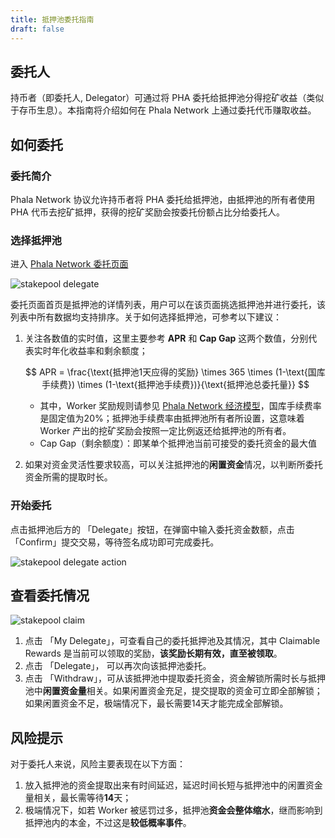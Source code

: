 ```yaml
---
title: 抵押池委托指南
draft: false
---
```


## 委托人

持币者（即委托人, Delegator）可通过将 PHA 委托给抵押池分得挖矿收益（类似于存币生息）。本指南将介绍如何在 Phala Network 上通过委托代币赚取收益。

## 如何委托

### 委托简介

Phala Network 协议允许持币者将 PHA 委托给抵押池，由抵押池的所有者使用 PHA 代币去挖矿抵押，获得的挖矿奖励会按委托份额占比分给委托人。

### 选择抵押池

进入 [Phala Network 委托页面](https://app.phala.network/delegate/)

![stakepool delegate](/images/docs/khala-user/stakepool-delegate.jpg)

委托页面首页是抵押池的详情列表，用户可以在该页面挑选抵押池并进行委托，该列表中所有数据均支持排序。关于如何选择抵押池，可参考以下建议：

1. 关注各数值的实时值，这里主要参考 **APR** 和 **Cap Gap** 这两个数值，分别代表实时年化收益率和剩余额度；

    $$
    APR = \frac{\text{抵押池1天应得的奖励} \times 365 \times (1-\text{国库手续费}) \times (1-\text{抵押池手续费})}{\text{抵押池总委托量}}
    $$

    - 其中，Worker 奖励规则请参见 [Phala Network 经济模型](https://mp.weixin.qq.com/s/E9p9619CS50T3oE_-QSIuQ)，国库手续费率是固定值为20%；抵押池手续费率由抵押池所有者所设置，这意味着 Worker 产出的挖矿奖励会按照一定比例返还给抵押池的所有者。
    - Cap Gap（剩余额度）：即某单个抵押池当前可接受的委托资金的最大值

2. 如果对资金灵活性要求较高，可以关注抵押池的**闲置资金**情况，以判断所委托资金所需的提取时长。

### 开始委托

点击抵押池后方的 「Delegate」按钮，在弹窗中输入委托资金数额，点击 「Confirm」提交交易，等待签名成功即可完成委托。

![stakepool delegate action](/images/docs/khala-user/stakepool-delegate-action.jpg)

## 查看委托情况

![stakepool claim](/images/docs/khala-user/stakepool-claim.jpg)

1. 点击 「My Delegate」，可查看自己的委托抵押池及其情况，其中 Claimable Rewards 是当前可以领取的奖励，**该奖励长期有效，直至被领取**。
2. 点击 「Delegate」， 可以再次向该抵押池委托。
3. 点击 「Withdraw」，可从该抵押池中提取委托资金，资金解锁所需时长与抵押池中**闲置资金量**相关。如果闲置资金充足，提交提取的资金可立即全部解锁；如果闲置资金不足，极端情况下，最长需要14天才能完成全部解锁。

## 风险提示

对于委托人来说，风险主要表现在以下方面：

1. 放入抵押池的资金提取出来有时间延迟，延迟时间长短与抵押池中的闲置资金量相关，最长需等待**14**天；
2. 极端情况下，如若 Worker 被惩罚过多，抵押池**资金会整体缩水**，继而影响到抵押池内的本金，不过这是**较低概率事件**。

<script>
  MathJax = {
    tex: {
      inlineMath: [['$', '$'], ['\\(', '\\)']],
      displayMath: [['$$','$$'], ['\\[', '\\]']],
      processEscapes: true,
      processEnvironments: true
    },
    options: {
      skipHtmlTags: ['script', 'noscript', 'style', 'textarea', 'pre']
    }
  };
  window.addEventListener('load', (event) => {
      document.querySelectorAll("mjx-container").forEach(function(x){
        x.parentElement.classList += 'has-jax'})
    });
</script>
<script type="text/javascript" id="MathJax-script" async
  src="https://cdn.jsdelivr.net/npm/mathjax@3/es5/tex-mml-chtml.js"></script>
